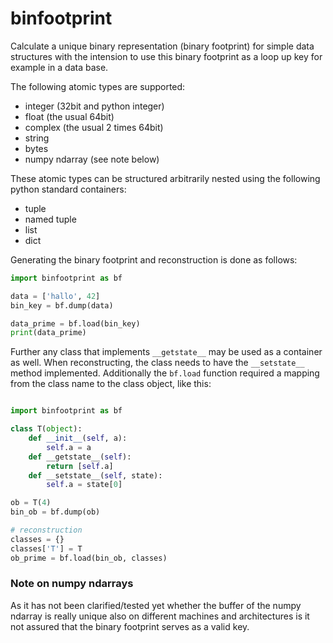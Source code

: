 # binfootprint

Calculate a unique binary representation (binary footprint) for simple data structures 
with the intension to use this binary footprint as a loop up key for example in a data base.

The following atomic types are supported:
  * integer (32bit and python integer)
  * float (the usual 64bit)
  * complex (the usual 2 times 64bit)
  * string
  * bytes
  * numpy ndarray (see note below)

These atomic types can be structured arbitrarily nested using the following python standard containers:
  * tuple
  * named tuple
  * list
  * dict

Generating the binary footprint and reconstruction is done as follows:

```python
import binfootprint as bf

data = ['hallo', 42]
bin_key = bf.dump(data)

data_prime = bf.load(bin_key)
print(data_prime)
```

Further any class that implements `__getstate__` may be used as a container as well. When reconstructing, the class needs to have the `__setstate__` method implemented.
Additionally the `bf.load` function required a mapping from the class name to the class object, like this:
```python

import binfootprint as bf

class T(object):
    def __init__(self, a):
        self.a = a
    def __getstate__(self):
        return [self.a]
    def __setstate__(self, state):
        self.a = state[0]

ob = T(4)
bin_ob = bf.dump(ob)

# reconstruction
classes = {}
classes['T'] = T
ob_prime = bf.load(bin_ob, classes)

```

### Note on numpy ndarrays

As it has not been clarified/tested yet whether the buffer of the numpy ndarray is really unique also on different machines and architectures
is it not assured that the binary footprint serves as a valid key.

